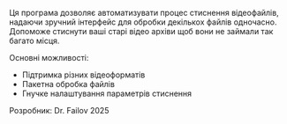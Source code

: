 Ця програма дозволяє автоматизувати процес стиснення відеофайлів,
надаючи зручний інтерфейс для обробки декількох файлів одночасно.
Допоможе стиснути ваші старі відео архіви щоб вони не займали так багато місця.

Основні можливості:
- Підтримка різних відеоформатів
- Пакетна обробка файлів
- Гнучке налаштування параметрів стиснення

Розробник: Dr. Failov
2025

